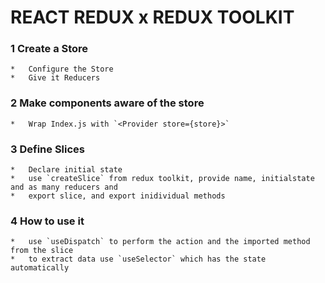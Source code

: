 # REACT REDUX x REDUX TOOLKIT

### 1 Create a Store

    *   Configure the Store
    *   Give it Reducers

### 2 Make components aware of the store

    *   Wrap Index.js with `<Provider store={store}>`

### 3 Define Slices

    *   Declare initial state
    *   use `createSlice` from redux toolkit, provide name, initialstate and as many reducers and
    *   export slice, and export inidividual methods

### 4 How to use it

    *   use `useDispatch` to perform the action and the imported method from the slice
    *   to extract data use `useSelector` which has the state automatically
